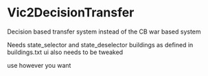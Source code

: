 # Vic2DecisionTransfer
Decision based transfer system instead of the CB war based system

Needs state_selector and state_deselector buildings as defined in buildings.txt
ui also needs to be tweaked

use however you want
